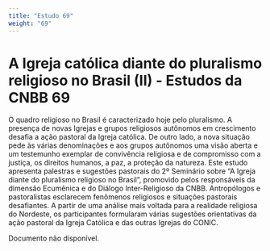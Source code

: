 ```yaml
---
title: "Estudo 69"
weight: "69"
---
```


# A Igreja católica diante do pluralismo religioso no Brasil (II) - Estudos da CNBB 69

O quadro religioso no Brasil é caracterizado hoje pelo pluralismo. A presença de novas Igrejas e grupos religiosos autônomos em crescimento desafia a ação pastoral da Igreja católica. De outro lado, a nova situação pede às várias denominações e aos grupos autônomos uma visão aberta e um testemunho exemplar de convivência religiosa e de compromisso com a justiça, os direitos humanos, a paz, a proteção da natureza. Este estudo apresenta palestras e sugestões pastorais do 2º Seminário sobre “A Igreja diante do pluralismo religioso no Brasil”, promovido pelos responsáveis da dimensão Ecumênica e do Diálogo Inter-Religioso da CNBB. Antropólogos e pastoralistas esclarecem fenômenos religiosos e situações pastorais desafiantes. A partir de uma análise mais voltada para a realidade religiosa do Nordeste, os participantes formularam várias sugestões orientativas da ação pastoral da Igreja Católica e das outras Igrejas do CONIC.

Documento não disponível.
